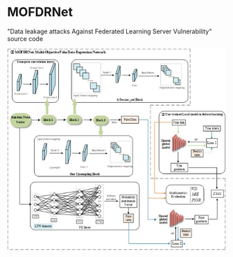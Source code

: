 # MOFDRNet
"Data leakage attacks Against Federated Learning Server Vulnerability"  source code

![](./fig.jpg "")
